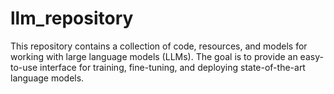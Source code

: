 # llm_repository

This repository contains a collection of code, resources, and models for working with large language models (LLMs). The goal is to provide an easy-to-use interface for training, fine-tuning, and deploying state-of-the-art language models.
